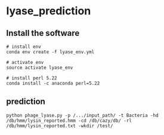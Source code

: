 # lyase_prediction
## Install the software
```
# install env
conda env create -f lyase_env.yml

# activate env
source activate lyase_env

# install perl 5.22
conda install -c anaconda perl=5.22
```

## prediction
```
python phage_lyase.py -p /.../input_path/ -t Bacteria -hd /db/hmm/lysin_reported.hmm -cd /db/cazy/db/ -rl /db/hmm/lysin_reported.txt -wkdir /test/
```
